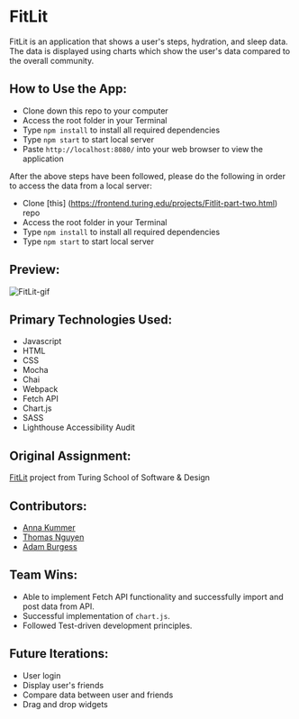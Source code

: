 # FitLit
FitLit is an application that shows a user's steps, hydration, and sleep data. The data is displayed using charts which show the user's data compared to the overall community.

## How to Use the App:

- Clone down this repo to your computer
- Access the root folder in your Terminal
- Type `npm install` to install all required dependencies
- Type `npm start` to start local server  
- Paste `http://localhost:8080/` into your web browser to view the application

After the above steps have been followed, please do the following in order to access the data from a local server:

- Clone [this] (https://frontend.turing.edu/projects/Fitlit-part-two.html) repo 
- Access the root folder in your Terminal
- Type `npm install` to install all required dependencies
- Type `npm start` to start local server  

## Preview:

![FitLit-gif](src/images/gif.gif)

## Primary Technologies Used:

- Javascript
- HTML
- CSS
- Mocha
- Chai
- Webpack
- Fetch API
- Chart.js
- SASS
- Lighthouse Accessibility Audit

## Original Assignment:

[FitLit](https://frontend.turing.edu/projects/Fitlit-part-one.html) project from Turing School of Software & Design

## Contributors:

- [Anna Kummer](https://github.com/annamkummer)
- [Thomas Nguyen](https://github.com/tommi267)
- [Adam Burgess](https://github.com/aburg15)

## Team Wins:
- Able to implement Fetch API functionality and successfully import and post data from API.
- Successful implementation of `chart.js`.
- Followed Test-driven development principles.

## Future Iterations:
- User login
- Display user's friends
- Compare data between user and friends
- Drag and drop widgets

